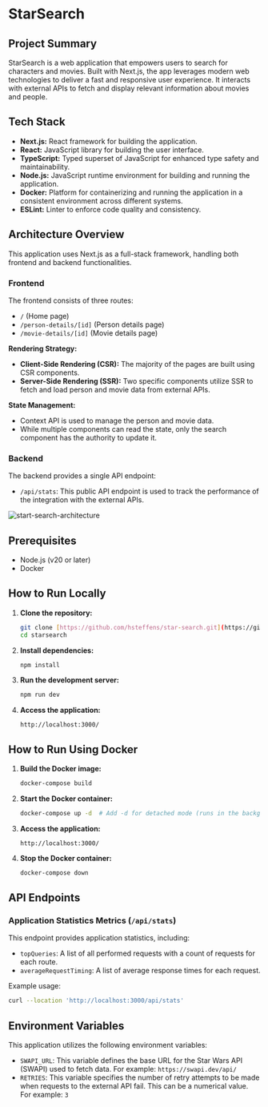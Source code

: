 # StarSearch

## Project Summary

StarSearch is a web application that empowers users to search for characters and movies. Built with Next.js, the app leverages modern web technologies to deliver a fast and responsive user experience.  It interacts with external APIs to fetch and display relevant information about movies and people.

## Tech Stack

*   **Next.js:** React framework for building the application.
*   **React:** JavaScript library for building the user interface.
*   **TypeScript:** Typed superset of JavaScript for enhanced type safety and maintainability.
*   **Node.js:** JavaScript runtime environment for building and running the application.
*   **Docker:** Platform for containerizing and running the application in a consistent environment across different systems.
*   **ESLint:** Linter to enforce code quality and consistency.

## Architecture Overview

This application uses Next.js as a full-stack framework, handling both frontend and backend functionalities.

### Frontend

The frontend consists of three routes:

*   `/` (Home page)
*   `/person-details/[id]` (Person details page)
*   `/movie-details/[id]` (Movie details page)

**Rendering Strategy:**

*   **Client-Side Rendering (CSR):**  The majority of the pages are built using CSR components.
*   **Server-Side Rendering (SSR):** Two specific components utilize SSR to fetch and load person and movie data from external APIs.

**State Management:**

*   Context API is used to manage the person and movie data.
*   While multiple components can read the state, only the search component has the authority to update it.

### Backend

The backend provides a single API endpoint:

*   `/api/stats`: This public API endpoint is used to track the performance of the integration with the external APIs.

![start-search-architecture](https://github.com/user-attachments/assets/86874cef-0016-4c3a-9e36-b97b278e9bb3)


## Prerequisites

*   Node.js (v20 or later)
*   Docker

## How to Run Locally

1.  **Clone the repository:**

    ```bash
    git clone [https://github.com/hsteffens/star-search.git](https://github.com/hsteffens/star-search.git)
    cd starsearch
    ```

2.  **Install dependencies:**

    ```bash
    npm install
    ```

3.  **Run the development server:**

    ```bash
    npm run dev
    ```

4.  **Access the application:**

    ```
    http://localhost:3000/
    ```

## How to Run Using Docker

1.  **Build the Docker image:**

    ```bash
    docker-compose build
    ```

2.  **Start the Docker container:**

    ```bash
    docker-compose up -d  # Add -d for detached mode (runs in the background)
    ```

3.  **Access the application:**

    ```
    http://localhost:3000/
    ```
4.  **Stop the Docker container:**

    ```bash
    docker-compose down
    ```


## API Endpoints

### Application Statistics Metrics (`/api/stats`)

This endpoint provides application statistics, including:

*   `topQueries`: A list of all performed requests with a count of requests for each route.
*   `averageRequestTiming`: A list of average response times for each request.

Example usage:

```bash
curl --location 'http://localhost:3000/api/stats'
```

## Environment Variables

This application utilizes the following environment variables:

*   `SWAPI_URL`: This variable defines the base URL for the Star Wars API (SWAPI) used to fetch data.  For example: `https://swapi.dev/api/`
*   `RETRIES`: This variable specifies the number of retry attempts to be made when requests to the external API fail.  This can be a numerical value. For example: `3`
